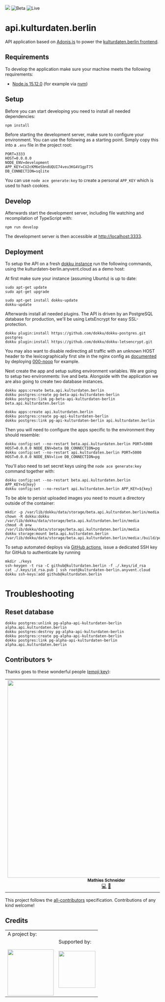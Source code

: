 ![](https://img.shields.io/badge/Build%20with%20%E2%9D%A4%EF%B8%8F-at%20Technologiesitftung%20Berlin-blue) ![Beta](https://github.com/technologiestiftung/kulturdaten-api/workflows/Deploy%3A%20Beta/badge.svg) ![Live](https://github.com/technologiestiftung/kulturdaten-api/workflows/Deploy%3A%20Live/badge.svg)

# api.kulturdaten.berlin

API application based on [Adonis.js](https://preview.adonisjs.com/) to power the [kulturdaten.berlin frontend](https://github.com/technologiestiftung/kulturdaten-frontend).

## Requirements

To develop the application make sure your machine meets the following requirements:

- [Node.js 15.12.0](https://nodejs.org/en/) (for example via [nvm](https://github.com/nvm-sh/nvm))

## Setup

Before you can start developing you need to install all needed dependencies:

```sh
npm install
```

Before starting the development server, make sure to configure your environment. You can use the following as a starting point. Simply copy this into a `.env` file in the project root:

```
PORT=3333
HOST=0.0.0.0
NODE_ENV=development
APP_KEY=CU2cKM6eSbndUQUI74veu3KG4V1gpT7S
DB_CONNECTION=sqlite
```

You can use `node ace generate:key` to create a personal `APP_KEY` which is used to hash cookies.

## Develop

Afterwards start the development server, including file watching and recompilation of TypeScript with:

```
npm run develop
```

The development server is then accessible at [http://localhost:3333](localhost:3333).

## Deployment

To setup the API on a fresh [dokku instance](https://github.com/dokku/dokku) run the following commands, using the kulturdaten-berlin.anyvent.cloud as a demo host:

At first make sure your instance (assuming Ubuntu) is up to date:

```
sudo apt-get update
sudo apt-get upgrade

sudo apt-get install dokku-update
dokku-update
```

Afterwards install all needed plugins. The API is driven by an PostgreSQL database for production, we'll be using LetsEncrypt for easy SSL-protection.

```
dokku plugin:install https://github.com/dokku/dokku-postgres.git postgres
dokku plugin:install https://github.com/dokku/dokku-letsencrypt.git
```

You may also want to disable redirecting all traffic with an unknown HOST header to the lexicographically first site in the nginx config as [documented](https://github.com/dokku/dokku/blob/master/docs/configuration/nginx.md#default-site) by deploying [000-noop](https://github.com/anyvent-org/000-noop) for example.

Next create the app and setup suiting environment variables. We are going to setup two environments: live and beta. Alongside with the application we are also going to create two database instances.

```
dokku apps:create beta.api.kulturdaten.berlin
dokku postgres:create pg-beta-api-kulturdaten-berlin
dokku postgres:link pg-beta-api-kulturdaten-berlin beta.api.kulturdaten.berlin

dokku apps:create api.kulturdaten.berlin
dokku postgres:create pg-api-kulturdaten-berlin
dokku postgres:link pg-api-kulturdaten-berlin api.kulturdaten.berlin
```

Then you will need to configure the apps specific to the environment they should resemble:

```
dokku config:set --no-restart beta.api.kulturdaten.berlin PORT=5000 HOST=0.0.0.0 NODE_ENV=beta DB_CONNECTION=pg
dokku config:set --no-restart api.kulturdaten.berlin PORT=5000 HOST=0.0.0.0 NODE_ENV=live DB_CONNECTION=pg
```

You'll also need to set secret keys using the `node ace generate:key` command together with:

```
dokku config:set --no-restart beta.api.kulturdaten.berlin APP_KEY=${key}
dokku config:set --no-restart api.kulturdaten.berlin APP_KEY=${key}
```

To be able to persist uploaded images you need to mount a directory outside of the container:

```
mkdir -p /var/lib/dokku/data/storage/beta.api.kulturdaten.berlin/media
chown -R dokku:dokku /var/lib/dokku/data/storage/beta.api.kulturdaten.berlin/media
chmod -R a+w /var/lib/dokku/data/storage/beta.api.kulturdaten.berlin/media
dokku storage:mount beta.api.kulturdaten.berlin /var/lib/dokku/data/storage/beta.api.kulturdaten.berlin/media:/build/public/media
```

To setup automated deploys via [GitHub actions](https://github.com/features/actions), issue a dedicated SSH key for GitHub to authenticate by running

```
mkdir ./keys
ssh-keygen -t rsa -C github@kulturdaten.berlin -f ./.keys/id_rsa
cat ./.keys/id_rsa.pub | ssh root@kulturdaten-berlin.anyvent.cloud dokku ssh-keys:add github@kulturdaten.berlin
```

# Troubleshooting

## Reset database

```
dokku postgres:unlink pg-alpha-api-kulturdaten-berlin alpha.api.kulturdaten.berlin
dokku postgres:destroy pg-alpha-api-kulturdaten-berlin
dokku postgres:create pg-alpha-api-kulturdaten-berlin
dokku postgres:link pg-alpha-api-kulturdaten-berlin alpha.api.kulturdaten.berlin
```

## Contributors ✨

Thanks goes to these wonderful people ([emoji key](https://allcontributors.org/docs/en/emoji-key)):

<!-- ALL-CONTRIBUTORS-LIST:START - Do not remove or modify this section -->
<!-- prettier-ignore-start -->
<!-- markdownlint-disable -->
<table>
  <tr>
    <td align="center"><a href="https://mathies.io/"><img src="https://avatars.githubusercontent.com/u/5181384?v=4?s=643" width="643px;" alt=""/><br /><sub><b>Mathies Schneider</b></sub></a><br /><a href="https://github.com/technologiestiftung/kulturdaten-frontend/commits?author=smatjes" title="Code">💻</a> <a href="https://github.com/technologiestiftung/kulturdaten-frontend/commits?author=smatjes" title="Documentation">📖</a></td>
    <td align="center"><a href="https://boris.io/"><img src="https://avatars.githubusercontent.com/u/1102134?v=4?s=643" width="643px;" alt=""/><br /><sub><b>Boris Fruendt</b></sub></a><br /><a href="https://github.com/technologiestiftung/kulturdaten-frontend/commits?author=b0ndt" title="Code">💻</a> <a href="https://github.com/technologiestiftung/kulturdaten-frontend/commits?author=b0ndt" title="Documentation">📖</a></td>
    <td align="center"><a href="https://github.com/matthiasrohmer"><img src="https://avatars.githubusercontent.com/u/12857772?v=4?s=643" width="643px;" alt=""/><br /><sub><b>Matthias Rohmer</b></sub></a><br /><a href="https://github.com/technologiestiftung/kulturdaten-frontend/commits?author=matthiasrohmer" title="Code">💻</a> <a href="https://github.com/technologiestiftung/kulturdaten-frontend/commits?author=matthiasrohmer" title="Documentation">📖</a></td>
    <td align="center"><a href="https://fabianmoronzirfas.me/"><img src="https://avatars.githubusercontent.com/u/315106?v=4?s=643" width="643px;" alt=""/><br /><sub><b>Fabian Morón Zirfas</b></sub></a><br /><a href="#maintenance-ff6347" title="Maintenance">🚧</a></td>
    <td align="center"><a href="https://github.com/vogelino"><img src="https://avatars.githubusercontent.com/u/2759340?v=4?s=643" width="643px;" alt=""/><br /><sub><b>Lucas Vogel</b></sub></a><br /><a href="https://github.com/technologiestiftung/kulturdaten-frontend/commits?author=vogelino" title="Documentation">📖</a></td>
  </tr>
</table>

<!-- markdownlint-restore -->
<!-- prettier-ignore-end -->

<!-- ALL-CONTRIBUTORS-LIST:END -->

This project follows the [all-contributors](https://github.com/all-contributors/all-contributors) specification. Contributions of any kind welcome!

## Credits

<table>
  <tr>
    <td>
      A project by: <a src="https://www.technologiestiftung-berlin.de/en/">
        <br />
        <br />
        <br />
        <img width="150" src="https://logos.citylab-berlin.org/logo-technologiestiftung-berlin-en.svg" />
      </a>
    </td>
    <td>
      Supported by: <a src="https://www.berlin.de/sen/kultur/en/">
        <br />
        <br />
        <img width="120" src="https://logos.citylab-berlin.org/logo-berlin-senkueu-en.svg" />
      </a>
    </td>
  </tr>
</table>

